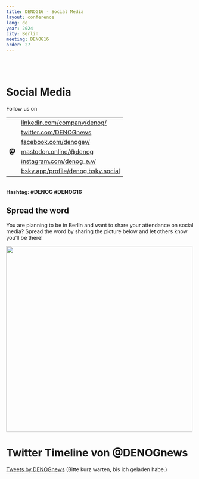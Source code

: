 ```yaml
---
title: DENOG16 - Social Media
layout: conference
lang: de
year: 2024
city: Berlin
meeting: DENOG16
order: 27
---
```


<br /> 
<br /> 

# Social Media 

Follow us on

<table border=0>
<tr>
 <td><a href="https://www.linkedin.com/company/denog/" title="LinkedIn" target="_new"><i class="ion-social-linkedin" target="_new"></i></a></td>
 <td><a href="https://www.linkedin.com/company/denog/" title="LinkedIn" target="_new">linkedin.com/company/denog/</a></td>
</tr>
<tr>
  <td><a href="https://twitter.com/DENOGnews" title="Twitter" target="_new"><i class="ion-social-twitter" target="_new"></i></a></td>
  <td><a href="https://twitter.com/DENOGnews" title="Twitter" target="_new">twitter.com/DENOGnews</a></td>
</tr>
<tr>
  <td><a href="https://www.facebook.com/denogev/" title="Facebook" target="_new"><i class="ion-social-facebook"></i></a></td>
  <td><a href="https://www.facebook.com/denogev/" title="Facebook" target="_new">facebook.com/denogev/</a></td>
</tr>
<tr>
  <td><a href="https://mastodon.online/@denog" title="Mastodon" target="_new" rel="me"><svg xmlns="http://www.w3.org/2000/svg" width="16" height="16" fill="currentColor" class="bi bi-mastodon" viewBox="0 0 16 16"><path d="M11.19 12.195c2.016-.24 3.77-1.475 3.99-2.603.348-1.778.32-4.339.32-4.339 0-3.47-2.286-4.488-2.286-4.488C12.062.238 10.083.017 8.027 0h-.05C5.92.017 3.942.238 2.79.765c0 0-2.285 1.017-2.285 4.488l-.002.662c-.004.64-.007 1.35.011 2.091.083 3.394.626 6.74 3.78 7.57 1.454.383 2.703.463 3.709.408 1.823-.1 2.847-.647 2.847-.647l-.06-1.317s-1.303.41-2.767.36c-1.45-.05-2.98-.156-3.215-1.928a3.614 3.614 0 0 1-.033-.496s1.424.346 3.228.428c1.103.05 2.137-.064 3.188-.189zm1.613-2.47H11.13v-4.08c0-.859-.364-1.295-1.091-1.295-.804 0-1.207.517-1.207 1.541v2.233H7.168V5.89c0-1.024-.403-1.541-1.207-1.541-.727 0-1.091.436-1.091 1.296v4.079H3.197V5.522c0-.859.22-1.541.66-2.046.456-.505 1.052-.764 1.793-.764.856 0 1.504.328 1.933.983L8 4.39l.417-.695c.429-.655 1.077-.983 1.934-.983.74 0 1.336.259 1.791.764.442.505.661 1.187.661 2.046v4.203z"/></svg></a></td>
  <td><a href="https://mastodon.online/@denog" title="Mastodon" target="_new" rel="me">mastodon.online/@denog</a></td>
</tr>
<tr>
  <td><a href="https://www.instagram.com/denog_e.v/" title="Instagram" target="_new"><i class="ion-social-instagram" target="_new"></i></a></td>
  <td><a href="https://www.instagram.com/denog_e.v/" title="Instagram" target="_new">instagram.com/denog_e.v/</a></td>
</tr>
<tr>
  <td><a href="https://bsky.app/profile/denog.bsky.social" title="bsky.app" target="_new"><i class="ion-social-bsky" target="_new"></i></a></td>
  <td><a href="https://bsky.app/profile/denog.bsky.social" title="bsky.app" target="_new">bsky.app/profile/denog.bsky.social</a></td>
</tr>
</table>

<br />
<b>Hashtag: #DENOG #DENOG16</b>


## Spread the word
You are planning to be in Berlin and want to share your attendance on social media? Spread the word by sharing the picture below and let others know you’ll be there!

<img width="500px" src="/images/meetings/denog16/DENOG16_MeetMeInBerlin.png" /> 


# Twitter Timeline von @DENOGnews
<a class="twitter-timeline" href="https://twitter.com/DENOGnews?ref_src=twsrc%5Etfw">Tweets by DENOGnews</a> (Bitte kurz warten, bis ich geladen habe.) <script async src="https://platform.twitter.com/widgets.js" charset="utf-8"></script>

